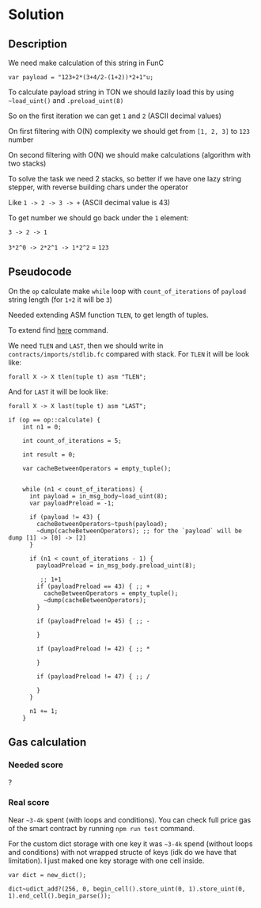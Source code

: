 # Solution

## Description

We need make calculation of this string in FunC

```func
var payload = "123+2*(3+4/2-(1+2))*2+1"u;
```

To calculate payload string in TON we should lazily load this by using `~load_uint()` and `.preload_uint(8)`

So on the first iteration we can get `1` and `2` (ASCII decimal values)

On first filtering with O(N) complexity we should get from `[1, 2, 3]` to `123` number

On second filtering with O(N) we should make calculations (algorithm with two stacks)

To solve the task we need 2 stacks, so better if we have one lazy string stepper, with reverse building chars under the operator

Like `1 -> 2 -> 3 -> +` (ASCII decimal value is 43)

To get number we should go back under the `1` element:

`3 -> 2 -> 1`

`3*2^0 -> 2*2^1 -> 1*2^2` = `123`

## Pseudocode

On the `op` calculate make `while` loop with `count_of_iterations` of `payload` string length (for `1+2` it will be `3`)

Needed extending ASM function `TLEN`, to get length of tuples.

To extend find [here](https://ton.org/docs/learn/tvm-instructions/instructions#3-tuple-list-and-null-primitives) command.

We need `TLEN` and `LAST`, then we should write in `contracts/imports/stdlib.fc` compared with stack.
For `TLEN` it will be look like:

```func
forall X -> X tlen(tuple t) asm "TLEN";
```

And for `LAST` it will be look like:

```func
forall X -> X last(tuple t) asm "LAST";
```

```func
if (op == op::calculate) {
    int n1 = 0;

    int count_of_iterations = 5;

    int result = 0;

    var cacheBetweenOperators = empty_tuple();
    

    while (n1 < count_of_iterations) {
      int payload = in_msg_body~load_uint(8);
      var payloadPreload = -1;

      if (payload != 43) {
        cacheBetweenOperators~tpush(payload);
        ~dump(cacheBetweenOperators); ;; for the `payload` will be dump [1] -> [0] -> [2]
      }

      if (n1 < count_of_iterations - 1) {
        payloadPreload = in_msg_body.preload_uint(8);

         ;; 1+1
        if (payloadPreload == 43) { ;; +
          cacheBetweenOperators = empty_tuple();
          ~dump(cacheBetweenOperators);
        } 

        if (payloadPreload != 45) { ;; -

        }

        if (payloadPreload != 42) { ;; *

        }

        if (payloadPreload != 47) { ;; /

        }
      }

      n1 += 1;
    }
```

## Gas calculation

### Needed score

?

### Real score

Near `~3-4k` spent (with loops and conditions).
You can check full price gas of the smart contract by running `npm run test` command.

For the custom dict storage with one key it was `~3-4k` spend (without loops and conditions)  with not wrapped structe of keys (idk do we have that limitation).
I just maked one key storage with one cell inside.

```func
var dict = new_dict();

dict~udict_add?(256, 0, begin_cell().store_uint(0, 1).store_uint(0, 1).end_cell().begin_parse());
```
